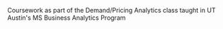 Coursework as part of the Demand/Pricing Analytics class taught in UT Austin's MS Business Analytics Program
